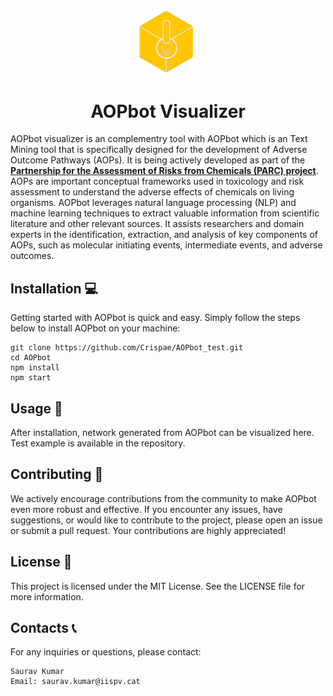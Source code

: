 
<div align="center">
  <img src="public/logo.png" alt="AOPbot Logo" width="100">
  <h1>AOPbot Visualizer</h1>
</div>

AOPbot visualizer is an complementry tool with AOPbot which is an Text Mining tool that is specifically designed for the development of Adverse Outcome Pathways (AOPs). It is being actively developed as part of the [**Partnership for the Assessment of Risks from Chemicals (PARC) project**](https://www.eu-parc.eu). AOPs are important conceptual frameworks used in toxicology and risk assessment to understand the adverse effects of chemicals on living organisms. AOPbot leverages natural language processing (NLP) and machine learning techniques to extract valuable information from scientific literature and other relevant sources. It assists researchers and domain experts in the identification, extraction, and analysis of key components of AOPs, such as molecular initiating events, intermediate events, and adverse outcomes.



## Installation 💻
Getting started with AOPbot is quick and easy. Simply follow the steps below to install AOPbot on your machine:
```shell
git clone https://github.com/Crispae/AOPbot_test.git
cd AOPbot
npm install
npm start
```

## Usage 🚀
After installation, network generated from AOPbot can be visualized here.
Test example is available in the repository.

## Contributing 🤝
We actively encourage contributions from the community to make AOPbot even more robust and effective. If you encounter any issues, have suggestions, or would like to contribute to the project, please open an issue or submit a pull request. Your contributions are highly appreciated!
  
## License 📜
This project is licensed under the MIT License. See the LICENSE file for more information.
## Contacts 📞
For any inquiries or questions, please contact:

    Saurav Kumar
    Email: saurav.kumar@iispv.cat
  
